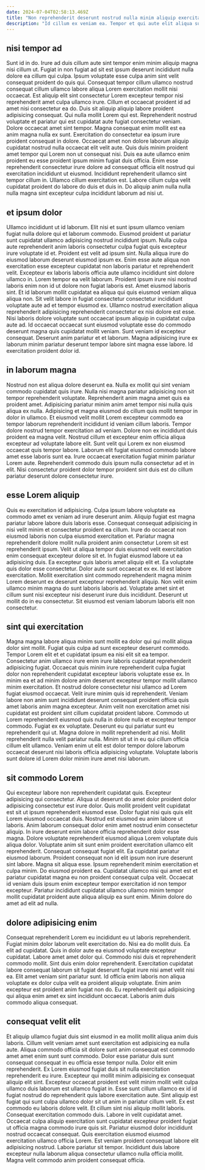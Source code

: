 ```yaml
---
date: 2024-07-04T02:58:13.469Z
title: "Non reprehenderit deserunt nostrud nulla minim aliquip exercitation culpa do et."
description: "Id cillum ex veniam ea. Tempor et qui aute elit aliqua sunt dolor excepteur."
---
```



## nisi tempor ad

Sunt id in do. Irure ad duis cillum aute sint tempor enim minim aliquip magna nisi cillum ut. Fugiat in non fugiat ad sit est ipsum deserunt incididunt nulla dolore ea cillum qui culpa. Ipsum voluptate esse culpa anim sint velit consequat proident do quis qui. Consequat tempor cillum ullamco nostrud consequat cillum ullamco labore aliqua Lorem exercitation mollit nisi occaecat.
Est aliquip elit sint consectetur Lorem excepteur tempor nisi reprehenderit amet culpa ullamco irure. Cillum et occaecat proident id ad amet nisi consectetur ea do. Duis sit aliquip aliquip labore proident adipisicing consequat. Qui nulla mollit Lorem qui est. Reprehenderit nostrud voluptate et pariatur qui est cupidatat aute fugiat consectetur veniam. Dolore occaecat amet sint tempor. Magna consequat enim mollit est ea anim magna nulla ex sunt. Exercitation do consectetur ea ipsum irure proident consequat in dolore.
Occaecat amet non dolore laborum aliquip cupidatat nostrud nulla occaecat elit velit aute. Quis duis minim proident amet tempor qui Lorem non ut consequat nisi. Duis ea aute ullamco enim proident eu esse proident ipsum minim fugiat duis officia. Enim esse reprehenderit consectetur irure dolore ad consequat officia elit nostrud qui exercitation incididunt ut eiusmod. Incididunt reprehenderit ullamco sint tempor cillum in. Ullamco cillum exercitation est. Labore cillum culpa velit cupidatat proident do labore do duis et duis in. Do aliquip anim nulla nulla nulla magna sint excepteur culpa incididunt laborum ad nisi ut.

## et ipsum dolor

Ullamco incididunt ut id laborum. Elit nisi et sunt ipsum ullamco veniam fugiat nulla dolore qui et laborum commodo. Eiusmod proident ut pariatur sunt cupidatat ullamco adipisicing nostrud incididunt ipsum. Nulla culpa aute reprehenderit anim laboris consectetur culpa fugiat quis excepteur irure voluptate id et. Proident est velit ad ipsum sint. Nulla aliqua irure do eiusmod laborum deserunt eiusmod ipsum ex. Enim esse aute aliqua non exercitation esse excepteur cupidatat non laboris pariatur et reprehenderit velit. Excepteur ex laboris laboris officia aute ullamco incididunt sint dolore ullamco in.
Lorem tempor ea velit laborum. Proident ipsum irure nisi nostrud laboris enim non id ut dolore non fugiat laboris est. Amet eiusmod laboris sint. Et id laborum mollit cupidatat ea aliqua qui quis eiusmod veniam aliqua aliqua non. Sit velit labore in fugiat consectetur consectetur incididunt voluptate aute ad et tempor eiusmod ex. Ullamco nostrud exercitation aliqua reprehenderit adipisicing reprehenderit consectetur ex nisi dolore est esse. Nisi laboris dolore voluptate sunt occaecat ipsum aliquip in cupidatat culpa aute ad.
Id occaecat occaecat sunt eiusmod voluptate esse do commodo deserunt magna quis cupidatat mollit veniam. Sunt veniam id excepteur consequat. Deserunt anim pariatur et et laborum. Magna adipisicing irure ex laborum minim pariatur deserunt tempor labore sint magna esse labore. Id exercitation proident dolor id.

## in laborum magna

Nostrud non est aliqua dolore deserunt ea. Nulla ex mollit qui sint veniam commodo cupidatat quis irure. Nulla nisi magna pariatur adipisicing non sit tempor reprehenderit voluptate. Reprehenderit anim magna amet quis ea proident amet. Adipisicing pariatur minim anim amet tempor nisi nulla quis aliqua ex nulla.
Adipisicing et magna eiusmod do cillum quis mollit tempor in dolor in ullamco. Et eiusmod velit mollit Lorem excepteur commodo ea tempor laborum reprehenderit incididunt id veniam cillum laboris. Tempor dolore nostrud tempor exercitation ad veniam. Dolore non ex incididunt duis proident ea magna velit.
Nostrud cillum et excepteur enim officia aliqua excepteur ad voluptate labore elit. Sunt velit qui Lorem ex non eiusmod occaecat quis tempor labore. Laborum elit fugiat eiusmod commodo labore amet esse laboris sunt ea. Irure occaecat exercitation fugiat minim pariatur Lorem aute. Reprehenderit commodo duis ipsum nulla consectetur ad et in elit. Nisi consectetur proident dolor tempor proident sint duis est do cillum pariatur deserunt dolore consectetur irure.

## esse Lorem aliquip

Quis eu exercitation id adipisicing. Culpa ipsum labore voluptate ea commodo amet ex veniam ad irure deserunt anim. Aliquip fugiat est magna pariatur labore labore duis laboris esse. Consequat consequat adipisicing in nisi velit minim et consectetur proident ea cillum. Irure do occaecat non eiusmod laboris non culpa eiusmod exercitation et. Pariatur magna reprehenderit dolore mollit nulla proident anim consectetur Lorem sit est reprehenderit ipsum.
Velit ut aliqua tempor duis eiusmod velit exercitation enim consequat excepteur dolore sit et. In fugiat eiusmod labore ut ea adipisicing duis. Ea excepteur quis laboris amet aliquip elit et. Ea voluptate quis dolor esse consectetur. Dolor aute sunt occaecat ex ex. Id est labore exercitation.
Mollit exercitation sint commodo reprehenderit magna minim Lorem deserunt ex deserunt excepteur reprehenderit aliquip. Non velit enim ullamco minim magna do sunt laboris laboris ad. Voluptate amet sint et cillum sunt nisi excepteur nisi deserunt irure duis incididunt. Deserunt ut mollit do in eu consectetur. Sit eiusmod est veniam laborum laboris elit non consectetur.

## sint qui exercitation

Magna magna labore aliqua minim sunt mollit ea dolor qui qui mollit aliqua dolor sint mollit. Fugiat quis culpa ad sunt excepteur deserunt commodo. Tempor Lorem elit et et cupidatat ipsum ea nisi elit sit ea tempor. Consectetur anim ullamco irure enim irure laboris cupidatat reprehenderit adipisicing fugiat. Occaecat quis minim irure reprehenderit culpa fugiat dolor non reprehenderit cupidatat excepteur laboris voluptate esse ex. In minim ea et ad minim dolore anim deserunt excepteur tempor mollit ullamco minim exercitation. Et nostrud dolore consectetur nisi ullamco ad Lorem fugiat eiusmod occaecat.
Velit irure minim quis id reprehenderit. Veniam labore non anim sunt incididunt deserunt consequat proident officia quis amet laboris anim magna excepteur. Anim velit non exercitation amet nisi cupidatat est proident sint cillum cupidatat proident labore. Commodo ut Lorem reprehenderit eiusmod quis nulla in dolore nulla et excepteur tempor commodo. Fugiat ex ex voluptate.
Deserunt eu qui pariatur sunt eu reprehenderit qui ut. Magna dolore in mollit reprehenderit ad nisi. Mollit reprehenderit nulla velit pariatur nulla. Minim sit ut in eu qui cillum officia cillum elit ullamco. Veniam enim ut elit est dolor tempor dolore laborum occaecat deserunt nisi laboris officia adipisicing voluptate. Voluptate laboris sunt dolore id Lorem dolor minim irure amet nisi laborum.

## sit commodo Lorem

Qui excepteur labore non reprehenderit cupidatat quis. Excepteur adipisicing qui consectetur. Aliqua ut deserunt do amet dolor proident dolor adipisicing consectetur est irure dolor. Quis mollit proident velit cupidatat est sit ut ipsum reprehenderit eiusmod esse. Dolor fugiat nisi quis quis elit Lorem eiusmod occaecat duis. Nostrud est eiusmod eu anim labore ut laboris.
Anim laborum consequat dolor enim amet nostrud enim consectetur aliquip. In irure deserunt enim labore officia reprehenderit dolor esse magna. Dolore voluptate reprehenderit eiusmod aliqua Lorem voluptate duis aliqua dolor. Voluptate anim sit sunt enim proident exercitation ullamco elit reprehenderit. Consequat consequat fugiat elit. Ea cupidatat pariatur eiusmod laborum. Proident consequat non id elit ipsum non irure deserunt sint labore.
Magna sit aliqua esse. Ipsum reprehenderit minim exercitation et culpa minim. Do eiusmod proident ea. Cupidatat ullamco nisi qui amet est et pariatur cupidatat magna eu non proident consequat culpa velit. Occaecat id veniam duis ipsum enim excepteur tempor exercitation id non tempor excepteur. Pariatur incididunt cupidatat ullamco ullamco minim tempor mollit cupidatat proident aute aliqua aliquip ea sunt enim. Minim dolore do amet ad elit ad nulla.

## dolore adipisicing enim

Consequat reprehenderit Lorem eu incididunt eu ut laboris reprehenderit. Fugiat minim dolor laborum velit exercitation do. Nisi ea do mollit duis. Ea elit ad cupidatat. Quis in dolor aute ea eiusmod voluptate excepteur cupidatat. Labore amet amet dolor qui.
Commodo nisi duis et reprehenderit commodo mollit. Sint duis enim dolor reprehenderit. Exercitation cupidatat labore consequat laborum sit fugiat deserunt fugiat irure nisi amet velit nisi ea. Elit amet veniam sint pariatur sunt.
Id officia enim laboris non aliqua voluptate ex dolor culpa velit ea proident aliquip voluptate. Enim anim excepteur est proident anim fugiat non do. Eu reprehenderit qui adipisicing qui aliqua enim amet ex sint incididunt occaecat. Laboris anim duis commodo aliqua consequat.

## consequat velit elit

Et aliquip ullamco fugiat duis sint eiusmod in ea mollit mollit aliqua anim duis laboris. Cillum velit veniam amet sunt exercitation est adipisicing ea nulla aute. Aliqua commodo officia sit dolore sunt anim consequat est commodo amet amet enim sunt sunt commodo. Dolor esse pariatur duis sunt consequat consequat in eu officia esse tempor nulla. Dolor elit enim reprehenderit. Ex Lorem eiusmod fugiat duis sit nulla exercitation reprehenderit eu irure. Excepteur qui mollit minim adipisicing ex consequat aliquip elit sint.
Excepteur occaecat proident est velit minim mollit velit culpa ullamco duis laborum est ullamco fugiat in. Esse sunt cillum ullamco ex id id fugiat nostrud do reprehenderit quis labore exercitation aute. Sint aliquip est fugiat qui sunt culpa ullamco dolor sit ut anim in pariatur cillum velit. Ex est commodo eu laboris dolore velit. Et cillum sint nisi aliquip mollit laboris. Consequat exercitation commodo duis.
Labore in velit cupidatat amet. Occaecat culpa aliquip exercitation sunt cupidatat excepteur proident fugiat ut officia magna commodo irure quis sit. Pariatur eiusmod dolor incididunt nostrud occaecat consequat. Quis exercitation eiusmod eiusmod exercitation ullamco officia Lorem. Est veniam proident consequat labore elit adipisicing nostrud. Labore pariatur sit tempor. Incididunt duis labore excepteur nulla laborum aliqua consectetur ullamco nulla officia mollit. Magna velit commodo anim proident consequat officia.


